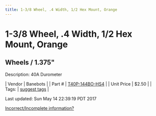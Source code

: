 ```yaml
---
title: 1-3/8 Wheel, .4 Width, 1/2 Hex Mount, Orange
---
```


# 1-3/8 Wheel, .4 Width, 1/2 Hex Mount, Orange
## Wheels / 1.375"
Description: 	40A Durometer 

| Vendor | Banebots | 
| Part # | [T40P-144BO-HS4](http://www.banebots.com/category/T40P-1375.html) | 
| Unit Price | $2.50 | 
| Tags: | [suggest tags](https://docs.google.com/forms/d/e/1FAIpQLSeWyY8v3RgOty-MyWmh9U0iivNYN_molChYyS-0U-o-kOAv_g/viewform) | 

Last updated: Sun May 14 22:39:19 PDT 2017

 [Incorrect/Incomplete information?](https://docs.google.com/forms/d/e/1FAIpQLSeWyY8v3RgOty-MyWmh9U0iivNYN_molChYyS-0U-o-kOAv_g/viewform)